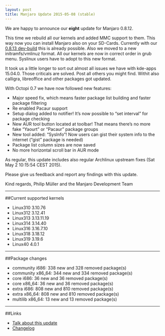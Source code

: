 ```yaml
---
layout: post
title: Manjaro Update 2015-05-08 (stable)
---
```


We are happy to announce our **eight** update for Manjaro 0.8.12.

This time we rebuild all our kernels and added MMC support to them. This way now you can install Manjaro also on your SD-Cards. Currently with our [0.8.13 dev-build](http://sourceforge.net/projects/manjarotest/files/0.8.13/xfce-minimal/0.8.13-dev/) this is already possible. Also we moved to a new initramfs/vmlinuz format. All our kernels are now in correct order in grub menu. Syslinux users have to adopt to this new format.

It took us a little longer to sort out almost all issues we have with kde-apps 15.04.0. Those criticals are solved. Post all others you might find. Withit also calligra, libreoffice and other packages got updated.

With Octopi 0.7 we have now followed new features:

* Major speed fix, which means faster package list building and faster package filtering
* Re enabled Pacaur support
* Setup dialog added to notifier! It’s now possible to “set interval” for package checking
* New AUR tool button located at toolbar! That means there’s no more fake “Yaourt” or “Pacaur” package groups
* New tool added: “SysInfo”! Now users can gist their system info to the internet (“gist” package is needed)
* Package list column sizes are now saved
* No more horizontal scroll bar in AUR mode

As regular, this update includes also regular Archlinux upstream fixes (Sat May 2 10:15:54 CEST 2015).

Please give us feedback and report any findings with this update.

Kind regards,
Philip Müller and the Manjaro Development Team

----

##Current supported kernels

* Linux310 3.10.76
* Linux312 3.12.41
* Linux313 3.13.11.19
* Linux314 3.14.40
* Linux316 3.16.7.10
* Linux318 3.18.12
* Linux319 3.19.6
* Linux40  4.0.1

----

##Package changes

* community i686:  338 new and 328 removed package(s)
* community x86_64:  344 new and 334 removed package(s)
* core i686:  36 new and 36 removed package(s)
* core x86_64:  36 new and 36 removed package(s)
* extra i686:  808 new and 810 removed package(s)
* extra x86_64:  808 new and 810 removed package(s)
* multilib x86_64:  13 new and 13 removed package(s)

----

##Links

* [Talk about this update](https://forum.manjaro.org/index.php?topic=22613.0)
* [Changelog](https://lists.manjaro.org/pipermail/manjaro-packages/Week-of-Mon-20150504/003210.html)
